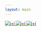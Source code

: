 ```yaml
---
layout: main
---
```

<div class="photo-peopleicecream">
  <a href="/people/icecream/" class="photo-item">
    <img src="/assets/people/j+i (1).jpg" alt="j+i">
    
  </a>
  <a href="/people/icecream/" class="photo-item">
    <img src="/assets/people/j+i (4).jpg" alt="j+i">
    
  </a>
  <a href="/people/icecream/" class="photo-item">
    <img src="/assets/people/j+i (3).jpg" alt="j+i">
    
  </a>
  
  
</div>